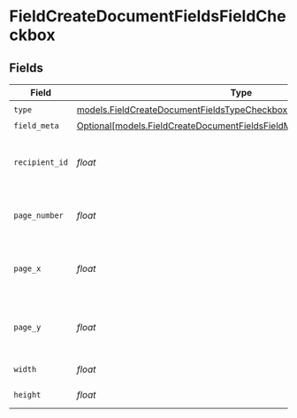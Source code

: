 # FieldCreateDocumentFieldsFieldCheckbox


## Fields

| Field                                                                                                                                        | Type                                                                                                                                         | Required                                                                                                                                     | Description                                                                                                                                  |
| -------------------------------------------------------------------------------------------------------------------------------------------- | -------------------------------------------------------------------------------------------------------------------------------------------- | -------------------------------------------------------------------------------------------------------------------------------------------- | -------------------------------------------------------------------------------------------------------------------------------------------- |
| `type`                                                                                                                                       | [models.FieldCreateDocumentFieldsTypeCheckboxRequestBody1](../models/fieldcreatedocumentfieldstypecheckboxrequestbody1.md)                   | :heavy_check_mark:                                                                                                                           | N/A                                                                                                                                          |
| `field_meta`                                                                                                                                 | [Optional[models.FieldCreateDocumentFieldsFieldMetaCheckboxRequestBody]](../models/fieldcreatedocumentfieldsfieldmetacheckboxrequestbody.md) | :heavy_minus_sign:                                                                                                                           | N/A                                                                                                                                          |
| `recipient_id`                                                                                                                               | *float*                                                                                                                                      | :heavy_check_mark:                                                                                                                           | The ID of the recipient to create the field for.                                                                                             |
| `page_number`                                                                                                                                | *float*                                                                                                                                      | :heavy_check_mark:                                                                                                                           | The page number the field will be on.                                                                                                        |
| `page_x`                                                                                                                                     | *float*                                                                                                                                      | :heavy_check_mark:                                                                                                                           | The X coordinate of where the field will be placed.                                                                                          |
| `page_y`                                                                                                                                     | *float*                                                                                                                                      | :heavy_check_mark:                                                                                                                           | The Y coordinate of where the field will be placed.                                                                                          |
| `width`                                                                                                                                      | *float*                                                                                                                                      | :heavy_check_mark:                                                                                                                           | The width of the field.                                                                                                                      |
| `height`                                                                                                                                     | *float*                                                                                                                                      | :heavy_check_mark:                                                                                                                           | The height of the field.                                                                                                                     |